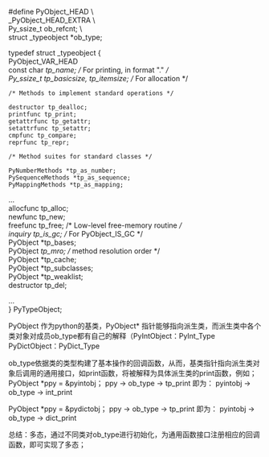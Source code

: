 


#define PyObject_HEAD                   \  
    _PyObject_HEAD_EXTRA                \  
    Py_ssize_t ob_refcnt;               \  
    struct _typeobject *ob_type;  


typedef struct _typeobject {  
    PyObject_VAR_HEAD  
    const char *tp_name; /* For printing, in format "<module>.<name>" */  
    Py_ssize_t tp_basicsize, tp_itemsize; /* For allocation */  
  
    /* Methods to implement standard operations */  
  
    destructor tp_dealloc;  
    printfunc tp_print;  
    getattrfunc tp_getattr;  
    setattrfunc tp_setattr;  
    cmpfunc tp_compare;  
    reprfunc tp_repr;  
  
    /* Method suites for standard classes */  
  
    PyNumberMethods *tp_as_number;  
    PySequenceMethods *tp_as_sequence;  
    PyMappingMethods *tp_as_mapping;  
  
  ...  
    allocfunc tp_alloc;  
    newfunc tp_new;  
    freefunc tp_free; /* Low-level free-memory routine */  
    inquiry tp_is_gc; /* For PyObject_IS_GC */  
    PyObject *tp_bases;  
    PyObject *tp_mro; /* method resolution order */  
    PyObject *tp_cache;  
    PyObject *tp_subclasses;  
    PyObject *tp_weaklist;  
    destructor tp_del;  
  
...  
} PyTypeObject;  



PyObject 作为python的基类，PyObject* 指针能够指向派生类，而派生类中各个类对象对成员ob_type都有自己的解释（PyIntObject：PyInt_Type PyDictObject：PyDict_Type


ob_type依据类的类型构建了基本操作的回调函数，从而，基类指针指向派生类对象后调用的通用接口，如print函数，将被解释为具体派生类的print函数，例如；
PyObject *ppy = &pyintobj；
ppy -> ob_type -> tp_print     即为： pyintobj -> ob_type -> int_print

PyObject *ppy = &pydictobj；
ppy -> ob_type -> tp_print     即为： pyintobj -> ob_type -> dict_print

总结：多态，通过不同类对ob_type进行初始化，为通用函数接口注册相应的回调函数，即可实现了多态；